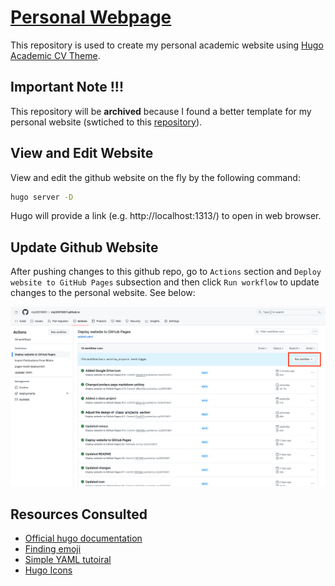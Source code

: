 # [Personal Webpage](https://cty20010831.github.io)
This repository is used to create my personal academic website using [Hugo Academic CV Theme](https://github.com/HugoBlox/theme-academic-cv).

## Important Note !!!
This repository will be **archived** because I found a better template for my personal website (swtiched to this [repository](https://github.com/cty20010831/personal_site)).

## View and Edit Website
View and edit the github website on the fly by the following command:
```bash
hugo server -D
```
Hugo will provide a link (e.g. http://localhost:1313/) to open in web browser.

## Update Github Website
After pushing changes to this github repo, go to `Actions` section and `Deploy website to GitHub Pages` subsection and then click `Run workflow` to update changes to the personal website. See below:

![](./run_workflow.png)

## Resources Consulted
- [Official hugo documentation](https://docs.hugoblox.com/)
- [Finding emoji](https://emojifinder.com/)
- [Simple YAML tutoiral](https://learnxinyminutes.com/docs/yaml/)
- [Hugo Icons](https://icons.hugomods.com/)
